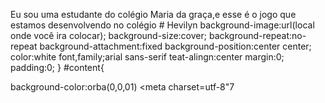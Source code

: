 Eu sou uma estudante do colégio Maria da graça,e esse é o jogo que estamos desenvolvendo no colégio # Hevilyn
background-image:url(local onde você ira colocar);
background-size:cover;
background-repeat:no-repeat
background-attachment:fixed
background-position:center center;
color:white
font,family;arial sans-serif
teat-alingn:center
margin:0;
padding:0;
}
#content{

background-color:orba(0,0,01)
<meta charset=utf-8"7
<link rel="stysheet"href="style.css
text-align: center; /* alinha o título ao centro da página */
}

p {
font-size: 20px;
max-width
